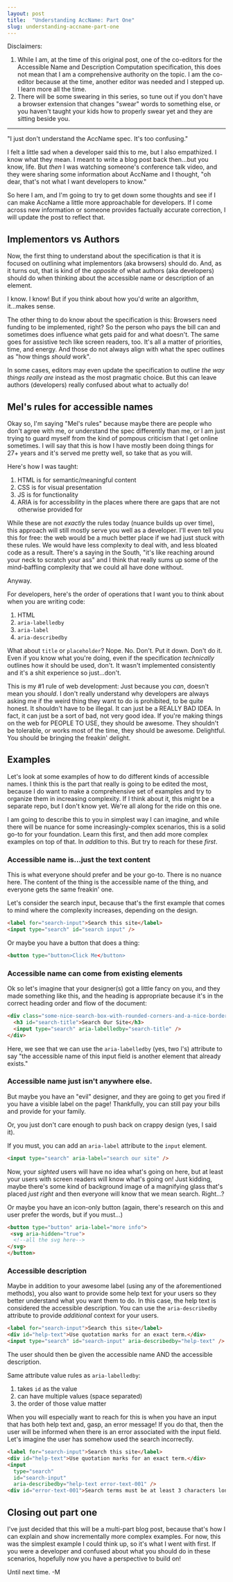 ```yaml
---
layout: post
title:  "Understanding AccName: Part One"
slug: understanding-accname-part-one
---
```


Disclaimers: 

1. While I am, at the time of this original post, one of the co-editors for the Accessible Name and Description Computation specification, this does not mean that I am a comprehensive authority on the topic. I am the co-editor because at the time, another editor was needed and I stepped up. I learn more all the time.
2. There will be some swearing in this series, so tune out if you don't have a browser extension that changes "swear" words to something else, or you haven't taught your kids how to properly swear yet and they are sitting beside you.

---

"I just don't understand the AccName spec. It's too confusing."

I felt a little sad when a developer said this to me, but I also empathized. I know what they mean. I meant to write a blog post back then...but you know, life. But _then_ I was watching someone's conference talk video, and they were sharing some information about AccName and I thought, "oh dear, that's not what I want developers to know."

So here I am, and I'm going to try to get down some thoughts and see if I can make AccName a little more approachable for developers. If I come across new information or someone provides factually accurate correction, I will update the post to reflect that.

## Implementors vs Authors

Now, the first thing to understand about the specification is that it is focused on outlining what implementors (aka browsers) should do. And, as it turns out, that is kind of the _opposite_ of what authors (aka developers) should do when thinking about the accessible name or description of an element.

I know. I know! But if you think about how you'd write an algorithm, it...makes sense.

The other thing to do know about the specification is this: Browsers need funding to be implemented, right? So the person who pays the bill can and sometimes does influence what gets paid for and what doesn't. The same goes for assistive tech like screen readers, too. It's all a matter of priorities, time, and energy. And those do not always align with what the spec outlines as "how things _should_ work". 

In some cases, editors may even update the specification to outline _the way things really are_ instead as the most pragmatic choice. But this can leave authors (developers) really confused about what to actually do!

## Mel's rules for accessible names

Okay so, I'm saying "Mel's rules" because maybe there are people who don't agree with me, or understand the spec differently than me, or I am just trying to guard myself from the kind of pompous criticism that I get online sometimes. I will say that this is how I have mostly been doing things for 27+ years and it's served me pretty well, so take that as you will.

Here's how I was taught:

1. HTML is for semantic/meaningful content
2. CSS is for visual presentation
3. JS is for functionality
4. ARIA is for accessibility in the places where there are gaps that are not otherwise provided for

While these are not _exactly_ the rules today (nuance builds up over time), this approach will still mostly serve you well as a developer. I'll even tell you this for free: the web would be a much better place if we had just stuck with these rules. We would have less complexity to deal with, and less bloated code as a result. There's a saying in the South, "it's like reaching around your neck to scratch your ass" and I think that really sums up some of the mind-baffling complexity that we could all have done without.

Anyway.

For developers, here's the order of operations that I want you to think about when you are writing code:

1. HTML
2. `aria-labelledby`
3. `aria-label`
4. `aria-describedby`

What about `title` or `placeholder`? Nope. No. Don't. Put it down. Don't do it. Even if you know what you're doing, even if the specification _technically_ outlines how it should be used, don't. It wasn't implemented consistently and it's a shit experience so just...don't.

This is my #1 rule of web development: Just because you _can_, doesn't mean you _should_. I don't really understand why developers are always asking me if the weird thing they want to do is prohibited, to be quite honest. It shouldn't have to be illegal. It can just be a REALLY BAD IDEA. In fact, it can just be a sort of bad, not very good idea. If you're making things on the web for PEOPLE TO USE, they should be awesome. They shouldn't be tolerable, or works most of the time, they should be awesome. Delightful. You should be bringing the freakin' delight.

## Examples

Let's look at some examples of how to do different kinds of accessible names. I think this is the part that really is going to be edited the most, because I do want to make a comprehensive set of examples and try to organize them in increasing complexity. If I think about it, this might be a separate repo, but I don't know yet. We're all along for the ride on this one.

I am going to describe this to you in simplest way I can imagine, and while there will be nuance for some increasingly-complex scenarios, this is a solid go-to for your foundation. Learn this first, and then add more complex examples on top of that. In _addition_ to this. But try to reach for these _first_.

### Accessible name is...just the text content

This is what everyone should prefer and be your go-to. There is no nuance here. The content of the thing is the accessible name of the thing, and everyone gets the same freakin' one. 

Let's consider the search input, because that's the first example that comes to mind where the complexity increases, depending on the design.

```html
<label for="search-input">Search this site</label>
<input type="search" id="search input" />
```

Or maybe you have a button that does a thing:

```html
<button type="button>Click Me</button>
```

### Accessible name can come from existing elements

Ok so let's imagine that your designer(s) got a little fancy on you, and they made something like this, and the heading is appropriate because it's in the correct heading order and flow of the document:

```html
<div class="some-nice-search-box-with-rounded-corners-and-a-nice-border">
  <h3 id="search-title">Search Our Site</h3>
  <input type="search" aria-labelledby="search-title" />
</div>
```

Here, we see that we can use the `aria-labelledby` (yes, two l's) attribute to say "the accessible name of this input field is another element that already exists." 

### Accessible name just isn't anywhere else.

But maybe you have an "evil" designer, and they are going to get you fired if you have a visible label on the page! Thankfully, you can still pay your bills and provide for your family.

Or, you just don't care enough to push back on crappy design (yes, I said it).

If you must, you can add an `aria-label` attribute to the `input` element.

```html
<input type="search" aria-label="search our site" />
```

Now, your _sighted_ users will have no idea what's going on here, but at least your users with screen readers will know what's going on!
Just kidding, maybe there's some kind of background image of a magnifying glass that's placed _just right_ and then everyone will know that we mean search. Right...?

Or maybe you have an icon-only button (again, there's research on this and user prefer the words, but if you must...)

```html
<button type="button" aria-label="more info">
 <svg aria-hidden="true">
  <!--all the svg here-->
</svg>
</button>
```

### Accessible description

Maybe in addition to your awesome label (using any of the aforementioned methods), you also want to provide some help text for your users so they better understand what you want them to do. In this case, the help text is considered the accessible description. You can use the `aria-describedby` attribute to provide _additional_ context for your users.

```html
<label for="search-input">Search this site</label>
<div id="help-text">Use quotation marks for an exact term.</div>
<input type="search" id="search-input" aria-describedby="help-text" />
```

The user should then be given the accessible name AND the accessible description.

Same attribute value rules as `aria-labelledby`:

1. takes `id` as the value
2. can have multiple values (space separated)
3. the order of those value matter

When you will especially want to reach for this is when you have an input that has both help text and, gasp, an error message! If you do that, then the user will be informed when there is an error associated with the input field. Let's imagine the user has somehow used the search incorrectly.

```html
<label for="search-input">Search this site</label>
<div id="help-text">Use quotation marks for an exact term.</div>
<input
  type="search"
  id="search-input"
  aria-describedby="help-text error-text-001" />
<div id="error-text-001">Search terms must be at least 3 characters long.</div>
```

## Closing out part one

I've just decided that this will be a multi-part blog post, because that's how I can explain and show incrementally more complex examples. For now, this was the simplest example I could think up, so it's what I went with first. If you were a developer and confused about what you should do in these scenarios, hopefully now you have a perspective to build on!

Until next time. -M

